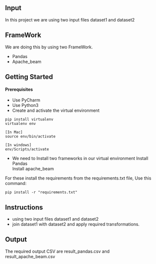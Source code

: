 ## Input
In this project we are using two input files dataset1 and dataset2

## FrameWork
We are doing this by using two FrameWork.
* Pandas
* Apache_beam

## Getting Started
#### Prerequisites
- Use PyCharm
- Use Python3
- Create and activate the virtual environment
```
pip install virtualenv
virtualenv env

[In Mac]
source env/bin/activate

[In windows]
env/Scripts/activate
```

- We need to Install two frameworks in our virtual environment
 Install Pandas <br>
 Install apache_beam <br>

 For these install the requirements from the requirements.txt file, Use this command:
```
pip install -r "requirements.txt"
```

## Instructions

- using two input files dataset1 and dataset2
- join dataset1 with dataset2 and apply required transformations.

## Output
The required output CSV are result_pandas.csv and result_apache_beam.csv




